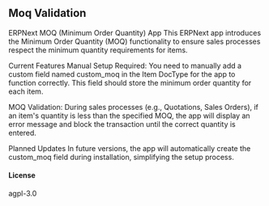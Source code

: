 ## Moq Validation

ERPNext MOQ (Minimum Order Quantity) App
This ERPNext app introduces the Minimum Order Quantity (MOQ) functionality to ensure sales processes respect the minimum quantity requirements for items.

Current Features
Manual Setup Required:
You need to manually add a custom field named custom_moq in the Item DocType for the app to function correctly.
This field should store the minimum order quantity for each item.


MOQ Validation:
During sales processes (e.g., Quotations, Sales Orders), if an item's quantity is less than the specified MOQ, the app will display an error message and block the transaction until the correct quantity is entered.


Planned Updates
In future versions, the app will automatically create the custom_moq field during installation, simplifying the setup process.



#### License

agpl-3.0
